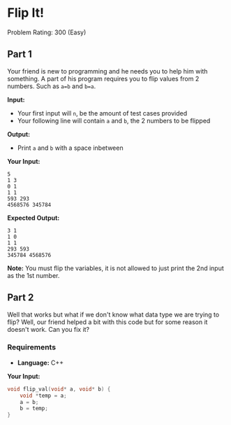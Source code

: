 # Flip It!
Problem Rating: 300 (Easy)

## Part 1
Your friend is new to programming and he needs you to help him with something. A part of his program requires you to flip values from 2 numbers. Such as `a=b` and `b=a`.

**Input:**
- Your first input will `n`, be the amount of test cases provided
- Your following line will contain `a` and `b`, the 2 numbers to be flipped

**Output:**
- Print `a` and `b` with a space inbetween

**Your Input:**
```
5
1 3
0 1
1 1
593 293
4568576 345784
```

**Expected Output:**
```
3 1
1 0
1 1
293 593
345784 4568576
```
**Note:** You must flip the variables, it is not allowed to just print the 2nd input as the 1st number.

## Part 2
Well that works but what if we don't know what data type we are trying to flip? Well, our friend helped a bit with this code but for some reason it doesn't work. Can you fix it?

### Requirements
- **Language:** C++

**Your Input:**
```cpp
void flip_val(void* a, void* b) {
    void *temp = a;
    a = b;
    b = temp;
}
```
